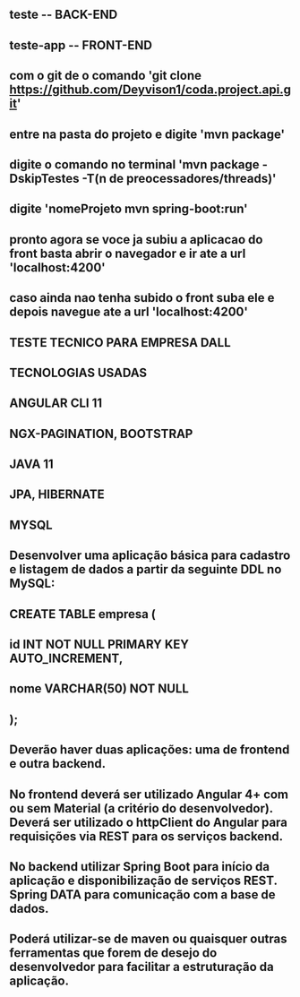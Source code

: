 
## teste -- BACK-END 
## teste-app -- FRONT-END



## com o git de o comando 'git clone https://github.com/Deyvison1/coda.project.api.git'
## entre na pasta do projeto e digite 'mvn package'
## digite o comando no terminal 'mvn package -DskipTestes -T(n de preocessadores/threads)'
## digite 'nomeProjeto mvn spring-boot:run'
## pronto agora se voce ja subiu a aplicacao do front basta abrir o navegador e ir ate a url 'localhost:4200'
## caso ainda nao tenha subido o front suba ele e depois navegue ate a url 'localhost:4200'


##                  TESTE TECNICO PARA EMPRESA DALL

##              TECNOLOGIAS USADAS

##          ANGULAR CLI 11
##          NGX-PAGINATION, BOOTSTRAP
  
##      JAVA 11 
##      JPA, HIBERNATE

##  MYSQL


##  Desenvolver uma aplicação básica para cadastro e listagem de dados a partir da seguinte DDL no MySQL:

## CREATE TABLE empresa (
##	id INT NOT NULL PRIMARY KEY AUTO_INCREMENT,
##	nome VARCHAR(50) NOT NULL
## );

## Deverão haver duas aplicações: uma de frontend e outra backend.

## No frontend deverá ser utilizado Angular 4+ com ou sem Material (a critério do desenvolvedor). Deverá ser utilizado o httpClient do Angular para requisições via REST para os serviços backend.

## No backend utilizar Spring Boot para início da aplicação e disponibilização de serviços REST. Spring DATA para comunicação com a base de dados.

## Poderá utilizar-se de maven ou quaisquer outras ferramentas que forem de desejo do desenvolvedor para facilitar a estruturação da aplicação.